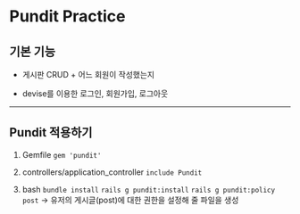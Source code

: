 # Pundit Practice

## 기본 기능

- 게시판 CRUD + 어느 회원이 작성했는지

- devise를 이용한 로그인, 회원가입, 로그아웃

***
## Pundit 적용하기

1. Gemfile
  `gem 'pundit'`

2. controllers/application_controller
  `include Pundit`

3. bash
  `bundle install`
  `rails g pundit:install`
  `rails g pundit:policy post` -> 유저의 게시글(post)에 대한 권한을 설정해 줄 파일을 생성
